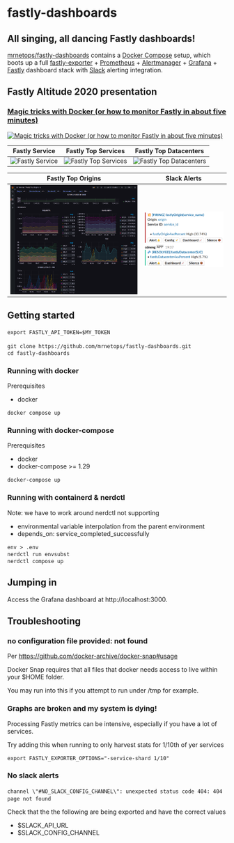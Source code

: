 # fastly-dashboards

## All singing, all dancing Fastly dashboards!

[mrnetops/fastly-dashboards][fastly-dashboards] contains a [Docker Compose][compose] setup,
which boots up a full [fastly-exporter][fastly-exporter] + [Prometheus][prom] + [Alertmanager][alertmanager] +
[Grafana][grafana] + [Fastly][fastly] dashboard stack with [Slack][slack] alerting integration.

[fastly-dashboards]: https://github.com/mrnetops/fastly-dashboards
[compose]: https://github.com/docker/compose
[fastly-exporter]: https://github.com/peterbourgon/fastly-exporter
[fastly]: https://www.fastly.com
[prom]: https://prometheus.io
[grafana]: https://grafana.com
[alertmanager]: https://prometheus.io/docs/alerting/latest/alertmanager/
[slack]: https://www.slack.com

## Fastly Altitude 2020 presentation

### [Magic tricks with Docker (or how to monitor Fastly in about five minutes)][altitude-2020-video]

[![Magic tricks with Docker (or how to monitor Fastly in about five minutes)](/images/Fastly-Altitude-2020.jpeg)][altitude-2020-video]

[altitude-2020-video]: https://vimeo.com/480545143

| Fastly Service | Fastly Top Services | Fastly Top Datacenters |
| ---------------|---------------------|------------------------|
| ![Fastly Service](https://raw.githubusercontent.com/mrnetops/fastly-dashboards/main/images/Fastly-Service.png) | ![Fastly Top Services](https://raw.githubusercontent.com/mrnetops/fastly-dashboards/main/images/Fastly-Top-Services.png) | ![Fastly Top Datacenters](https://raw.githubusercontent.com/mrnetops/fastly-dashboards/main/images/Fastly-Top-Datacenters.png) |

| Fastly Top Origins | Slack Alerts |
| ---------------|---------------------|
| ![Fastly Top Origins](https://raw.githubusercontent.com/mrnetops/fastly-dashboards/main/images/Fastly-Top-Origins.png) | ![Slack Alerts](https://raw.githubusercontent.com/mrnetops/fastly-dashboards/main/images/Slack-Alerts.png) |

## Getting started

```
export FASTLY_API_TOKEN=$MY_TOKEN 

git clone https://github.com/mrnetops/fastly-dashboards.git
cd fastly-dashboards
```

### Running with docker 

Prerequisites
* docker

```
docker compose up
```

### Running with docker-compose

Prerequisites
* docker
* docker-compose >= 1.29

```
docker-compose up
```

### Running with containerd & nerdctl

Note: we have to work around nerdctl not supporting
* environmental variable interpolation from the parent environment
* depends_on: service_completed_successfully

```
env > .env
nerdctl run envsubst
nerdctl compose up
```

## Jumping in

Access the Grafana dashboard at http://localhost:3000.

## Troubleshooting

### no configuration file provided: not found

Per https://github.com/docker-archive/docker-snap#usage

Docker Snap requires that all files that docker needs access to live within your $HOME folder. 

You may run into this if you attempt to run under /tmp for example.

### Graphs are broken and my system is dying!

Processing Fastly metrics can be intensive, especially if you have a lot of services.

Try adding this when running to only harvest stats for 1/10th of yer services

```
export FASTLY_EXPORTER_OPTIONS="-service-shard 1/10"
```

### No slack alerts

```channel \"#NO_SLACK_CONFIG_CHANNEL\": unexpected status code 404: 404 page not found```

Check that the the following are being exported and have the correct values
* $SLACK_API_URL
* $SLACK_CONFIG_CHANNEL
